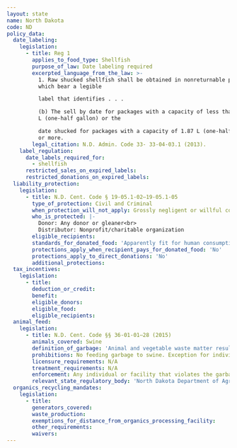 ```yaml
---
layout: state
name: North Dakota
code: ND
policy_data:
  date_labeling:
    legislation:
      - title: Reg 1
        applies_to_food_type: Shellfish
        purpose_of_law: Date labeling required
        excerpted_language_from_the_law: >-
          1. Raw shucked shellfish shall be obtained in nonreturnable packages
          which bear a legible

          label that identifies . . .

          (b) The sell by date for packages with a capacity of less than 1.87
          L (one-half gallon) or the

          date shucked for packages with a capacity of 1.87 L (one-half gallon)
          or more.
        legal_citation: N.D. Admin. Code 33- 33-04-03.1 (2013).
    label_regulation:
      date_labels_required_for:
        - shellfish
      restricted_sales_on_expired_labels:
      restricted_donations_on_expired_labels:
  liability_protection:
    legislation:
      - title: N.D. Cent. Code § 19-05.1-02—19-05.1-05
        type_of_protection: Civil and Criminal
        when_protection_will_not_apply: Grossly negligent or willful conduct of the donor; negligent or willful conduct of the nonprofit distributor
        who_is_protected: |-
          Donor: Any donor or gleaner<br>
          Distributor: Nonprofit/charitable organization
        eligible_recipients:
        standards_for_donated_food: 'Apparently fit for human consumption; includes food not readily marketable due to appearance, freshness, grade, or surplus'
        protections_apply_when_recipient_pays_for_donated_food: 'No'
        protections_apply_to_direct_donations: 'No'
        additional_protections:
  tax_incentives:
    legislation:
      - title:
        deduction_or_credit:
        benefit:
        eligible_donors:
        eligible_food:
        eligible_recipients:
  animal_feed:
    legislation:
      - title: N.D. Cent. Code §§ 36-01-01–28 (2015)
        animals_covered: Swine
        definition_of_garbage: 'Animal and vegetable waste matter resulting from the handling, preparation, cooking, and consumption of foods, including animal carcasses or parts of animal carcasses, except that dairy products from a licensed creamery or dairy is not considered garbage for the purposes of this section. § 36-01-22 (2015).'
        prohibitions: No feeding garbage to swine. Exception for individuals feeding household garbage to swine. § 36-01-22 (2015).
        licensure_requirements: N/A
        treatment_requirements: N/A
        enforcement: Any individual or facility that violates the garbage-feeding rule is guilty of an infraction. § 36-01-28 (2015).
        relevant_state_regulatory_body: 'North Dakota Department of Agriculture, State Board of Animal Health (§ 36-01-01 (2015)), <a href="http://www.nd.gov/ndda/program/animal-health" target="_blank">http://www.nd.gov/ndda/program/animal-health</a>.'
  organics_recycling_mandates:
    legislation:
      - title:
        generators_covered:
        waste_production:
        exemptions_for_distance_from_organics_processing_facility:
        other_requirements:
        waivers:
---
```

